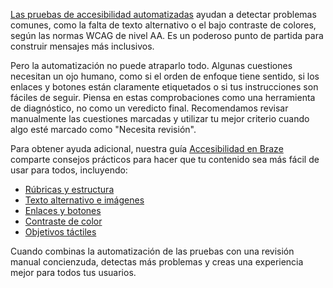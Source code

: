 [Las pruebas de accesibilidad automatizadas]({{site.baseurl}}/help/accessibility/#automated-accessibility-testing) ayudan a detectar problemas comunes, como la falta de texto alternativo o el bajo contraste de colores, según las normas WCAG de nivel AA. Es un poderoso punto de partida para construir mensajes más inclusivos.

Pero la automatización no puede atraparlo todo. Algunas cuestiones necesitan un ojo humano, como si el orden de enfoque tiene sentido, si los enlaces y botones están claramente etiquetados o si tus instrucciones son fáciles de seguir. Piensa en estas comprobaciones como una herramienta de diagnóstico, no como un veredicto final. Recomendamos revisar manualmente las cuestiones marcadas y utilizar tu mejor criterio cuando algo esté marcado como "Necesita revisión".

Para obtener ayuda adicional, nuestra guía [Accesibilidad en Braze]({{site.baseurl}}/help/accessibility) comparte consejos prácticos para hacer que tu contenido sea más fácil de usar para todos, incluyendo:

- [Rúbricas y estructura]({{site.baseurl}}/help/accessibility/#content)
- [Texto alternativo e imágenes]({{site.baseurl}}/help/accessibility/#images) 
- [Enlaces y botones]({{site.baseurl}}/help/accessibility/#links)
- [Contraste de color]({{site.baseurl}}/help/accessibility/#color-contrast)
- [Objetivos táctiles]({{site.baseurl}}/help/accessibility/#touch-targets)

Cuando combinas la automatización de las pruebas con una revisión manual concienzuda, detectas más problemas y creas una experiencia mejor para todos tus usuarios.